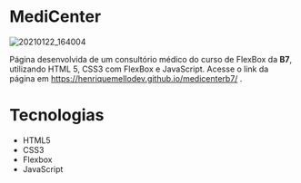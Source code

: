 # MediCenter 

![20210122_164004](https://user-images.githubusercontent.com/62962707/105537349-dd5b5480-5d02-11eb-994e-8119c94c07fd.gif)

Página desenvolvida de um consultório médico do curso de FlexBox da __B7__, utilizando HTML 5, CSS3 com FlexBox e JavaScript. Acesse o link da página em https://henriquemellodev.github.io/medicenterb7/ .

# Tecnologias

- HTML5
- CSS3 
- Flexbox
- JavaScript

